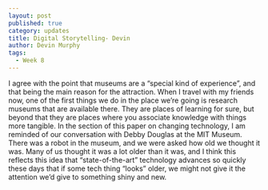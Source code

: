```yaml
---
layout: post
published: true
category: updates
title: Digital Storytelling- Devin
author: Devin Murphy
tags:
  - Week 8
---
```

I agree with the point that museums are a “special kind of experience”, and that being the main reason for the attraction. When I travel with my friends now, one of the first things we do in the place we’re going is research museums that are available there. They are places of learning for sure, but beyond that they are places where you associate knowledge with things more tangible. 
In the section of this paper on changing technology, I am reminded of our conversation with Debby Douglas at the MIT Museum. There was a robot in the museum, and we were asked how old we thought it was. Many of us thought it was a lot older than it was, and I think this reflects this idea that “state-of-the-art” technology advances so quickly these days that if some tech thing “looks” older, we might not give it the attention we’d give to something shiny and new. 
